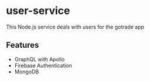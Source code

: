 ﻿# user-service
This Node.js service deals with users for the gotrade app

## Features
- GraphQL with Apollo
- Firebase Authentication
- MongoDB
